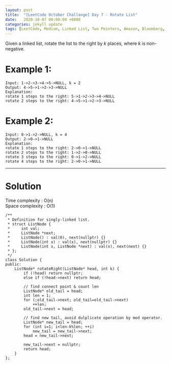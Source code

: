 ```yaml
---
layout: post
title:  "[LeetCode October Challange] Day 7 - Rotate List"
date:   2020-10-07 00:00:00 +0800
categories: jekyll update
tags: [LeetCode, Medium, Linked List, Two Pointers, Amazon, Bloomberg, Adobe]
---
```

Given a linked list, rotate the list to the right by *k* places, where *k* is non-negative.  

# Example 1:  
	Input: 1->2->3->4->5->NULL, k = 2
	Output: 4->5->1->2->3->NULL
	Explanation:
	rotate 1 steps to the right: 5->1->2->3->4->NULL
	rotate 2 steps to the right: 4->5->1->2->3->NULL

# Example 2:  
	Input: 0->1->2->NULL, k = 4
	Output: 2->0->1->NULL
	Explanation:
	rotate 1 steps to the right: 2->0->1->NULL
	rotate 2 steps to the right: 1->2->0->NULL
	rotate 3 steps to the right: 0->1->2->NULL
	rotate 4 steps to the right: 2->0->1->NULL

______________________  

# Solution

Time complexity : O(n)  
Space complexity : O(1)  

	/**
	 * Definition for singly-linked list.
	 * struct ListNode {
	 *     int val;
	 *     ListNode *next;
	 *     ListNode() : val(0), next(nullptr) {}
	 *     ListNode(int x) : val(x), next(nullptr) {}
	 *     ListNode(int x, ListNode *next) : val(x), next(next) {}
	 * };
	 */
	class Solution {
	public:
	    ListNode* rotateRight(ListNode* head, int k) {
	        if (!head) return nullptr;
	        else if (!head->next) return head;
	        
	        // find connect point & count len
	        ListNode* old_tail = head;
	        int len = 1;
	        for (;old_tail->next; old_tail=old_tail->next)
	            ++len;
	        old_tail->next = head;
	        
	        // find new tail, avoid dulplicate operation by mod operator.
	        ListNode* new_tail = head;
	        for (int i=1; i<len-k%len; ++i)
	            new_tail = new_tail->next;
	        head = new_tail->next;

	        new_tail->next = nullptr;
	        return head;
	    }
	};
